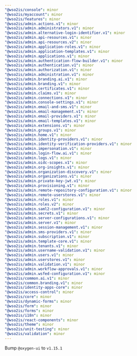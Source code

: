 ```yaml
---
"@wso2is/console": minor
"@wso2is/myaccount": minor
"@wso2is/features": minor
"@wso2is/admin.actions.v1": minor
"@wso2is/admin.administrators.v1": minor
"@wso2is/admin.alternative-login-identifier.v1": minor
"@wso2is/admin.api-resources.v1": minor
"@wso2is/admin.api-resources.v2": minor
"@wso2is/admin.application-roles.v1": minor
"@wso2is/admin.application-templates.v1": minor
"@wso2is/admin.applications.v1": minor
"@wso2is/admin.authentication-flow-builder.v1": minor
"@wso2is/admin.authentication.v1": minor
"@wso2is/admin.authorization.v1": minor
"@wso2is/admin.administration.v1": minor
"@wso2is/admin.branding.ai.v1": minor
"@wso2is/admin.branding.v1": minor
"@wso2is/admin.certificates.v1": minor
"@wso2is/admin.claims.v1": minor
"@wso2is/admin.connections.v1": minor
"@wso2is/admin.console-settings.v1": minor
"@wso2is/admin.email-and-sms.v1": minor
"@wso2is/admin.email-management.v1": minor
"@wso2is/admin.email-providers.v1": minor
"@wso2is/admin.email-templates.v1": minor
"@wso2is/admin.extensions.v1": minor
"@wso2is/admin.groups.v1": minor
"@wso2is/admin.home.v1": minor
"@wso2is/admin.identity-providers.v1": minor
"@wso2is/admin.identity-verification-providers.v1": minor
"@wso2is/admin.impersonation.v1": minor
"@wso2is/admin.login-flow.ai.v1": minor
"@wso2is/admin.logs.v1": minor
"@wso2is/admin.oidc-scopes.v1": minor
"@wso2is/admin.org-insights.v1": minor
"@wso2is/admin.organization-discovery.v1": minor
"@wso2is/admin.organizations.v1": minor
"@wso2is/admin.private-key-jwt.v1": minor
"@wso2is/admin.provisioning.v1": minor
"@wso2is/admin.remote-repository-configuration.v1": minor
"@wso2is/admin.remote-userstores.v1": minor
"@wso2is/admin.roles.v1": minor
"@wso2is/admin.roles.v2": minor
"@wso2is/admin.saml2-configuration.v1": minor
"@wso2is/admin.secrets.v1": minor
"@wso2is/admin.server-configurations.v1": minor
"@wso2is/admin.server.v1": minor
"@wso2is/admin.session-management.v1": minor
"@wso2is/admin.sms-providers.v1": minor
"@wso2is/admin.subscription.v1": minor
"@wso2is/admin.template-core.v1": minor
"@wso2is/admin.tenants.v1": minor
"@wso2is/admin.username-validation.v1": minor
"@wso2is/admin.users.v1": minor
"@wso2is/admin.userstores.v1": minor
"@wso2is/admin.validation.v1": minor
"@wso2is/admin.workflow-approvals.v1": minor
"@wso2is/admin.wsfed-configuration.v1": minor
"@wso2is/common.ai.v1": minor
"@wso2is/common.branding.v1": minor
"@wso2is/identity-apps-core": minor
"@wso2is/access-control": minor
"@wso2is/core": minor
"@wso2is/dynamic-forms": minor
"@wso2is/form": minor
"@wso2is/forms": minor
"@wso2is/i18n": minor
"@wso2is/react-components": minor
"@wso2is/theme": minor
"@wso2is/unit-testing": minor
"@wso2is/validation": minor
---
```


Bump `@oxygen-ui` to `v1.15.1`
